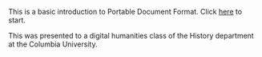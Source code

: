 This is a basic introduction to Portable Document Format.
Click [here](https://atif93.github.io/pdf-introduction-basic) to start.

This was presented to a digital humanities class of the History department at the Columbia University.